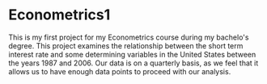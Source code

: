 # Econometrics1
This is my first project for my Econometrics course during my bachelo's degree. This project examines the relationship between the short term interest rate and some determining variables in the United States between the years 1987 and 2006. Our data is on a quarterly basis, as we feel that it allows us to have enough data points to proceed with our analysis.

